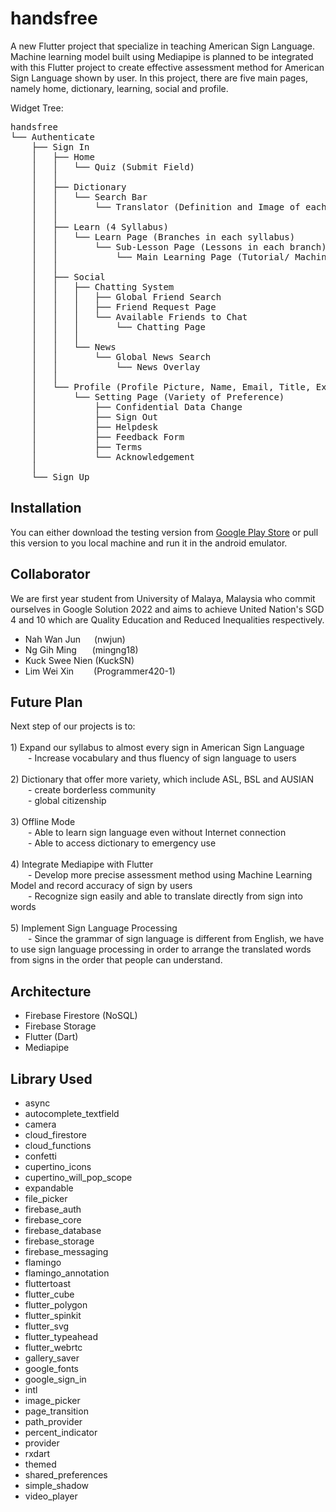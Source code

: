 # handsfree 

A new Flutter project that specialize in teaching American Sign Language. Machine learning model built using Mediapipe is planned to be integrated with this Flutter project to create effective assessment method for American Sign Language shown by user. In this project, there are five main pages, namely home, dictionary, learning, social and profile. 

Widget Tree:
<pre>
handsfree
└── Authenticate
    ├── Sign In
    │   ├── Home
    │   │   └── Quiz (Submit Field)
    │   │   
    │   ├── Dictionary
    │   │   └── Search Bar 
    │   │       └── Translator (Definition and Image of each Sign)
    │   │
    │   ├── Learn (4 Syllabus)
    │   │   └── Learn Page (Branches in each syllabus)
    │   │       └── Sub-Lesson Page (Lessons in each branch)
    │   │           └── Main Learning Page (Tutorial/ Machine Learning Model Assessed Question)
    │   │
    │   ├── Social
    │   │   ├── Chatting System
    │   │   │   ├── Global Friend Search
    │   │   │   ├── Friend Request Page
    │   │   │   └── Available Friends to Chat
    │   │   │       └── Chatting Page
    │   │   │
    │   │   └── News
    │   │       └── Global News Search
    │   │           └── News Overlay
    │   │
    │   └── Profile (Profile Picture, Name, Email, Title, Experience Bar, Level, Leaderboard)
    │       └── Setting Page (Variety of Preference)
    │           ├── Confidential Data Change
    │           ├── Sign Out
    │           ├── Helpdesk
    │           ├── Feedback Form
    │           ├── Terms
    │           └── Acknowledgement 
    │
    └── Sign Up
</pre> 

## Installation
You can either download the testing version from [Google Play Store](https://play.google.com/apps/internaltest/4701593700339110422) or pull this version to you local machine and run it in the android emulator.

## Collaborator
We are first year student from University of Malaya, Malaysia who commit ourselves in Google Solution 2022 and aims to achieve United Nation's SGD 4 and 10 which are Quality Education and Reduced Inequalities respectively. 

- Nah Wan Jun &emsp;&nbsp;(nwjun)
- Ng Gih Ming &emsp;&ensp;(mingng18)
- Kuck Swee Nien (KuckSN)
- Lim Wei Xin &emsp;&emsp;(Programmer420-1)

## Future Plan
Next step of our projects is to: <br />
<br />
    1) Expand our syllabus to almost every sign in American Sign Language <br />
&emsp;&emsp;- Increase vocabulary and thus fluency of sign language to users <br />
<br />
    2) Dictionary that offer more variety, which include ASL, BSL and AUSIAN <br />
&emsp;&emsp;- create borderless community <br />
&emsp;&emsp;- global citizenship <br />
<br />
    3) Offline Mode <br />
&emsp;&emsp;- Able to learn sign language even without Internet connection <br />
&emsp;&emsp;- Able to access dictionary to emergency use <br />
<br />
    4) Integrate Mediapipe with Flutter <br />
&emsp;&emsp;- Develop more precise assessment method using Machine Learning Model and record accuracy of sign by users <br />
&emsp;&emsp;- Recognize sign easily and able to translate directly from sign into words <br />
<br />
    5) Implement Sign Language Processing <br />
&emsp;&emsp;- Since the grammar of sign language is different from English, we have to use sign language processing in order to arrange the translated words from signs in the order that people can understand. <br />

## Architecture
- Firebase Firestore (NoSQL)
- Firebase Storage
- Flutter (Dart)
- Mediapipe

## Library Used
- async
- autocomplete_textfield
- camera
- cloud_firestore
- cloud_functions
- confetti
- cupertino_icons
- cupertino_will_pop_scope
- expandable
- file_picker
- firebase_auth
- firebase_core
- firebase_database
- firebase_storage
- firebase_messaging
- flamingo
- flamingo_annotation
- fluttertoast 
- flutter_cube
- flutter_polygon
- flutter_spinkit
- flutter_svg
- flutter_typeahead
- flutter_webrtc
- gallery_saver
- google_fonts
- google_sign_in
- intl
- image_picker
- page_transition
- path_provider
- percent_indicator
- provider
- rxdart
- themed
- shared_preferences
- simple_shadow
- video_player
